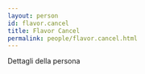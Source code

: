 ```yaml
---
layout: person
id: flavor.cancel
title: Flavor Cancel
permalink: people/flavor.cancel.html
---
```


Dettagli della persona